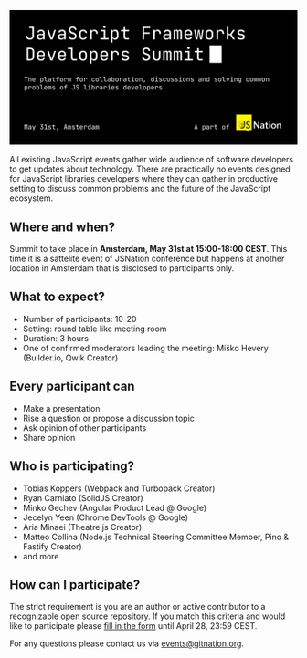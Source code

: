 ![JavaScript Frameworks Developers Summit](./header.gif?raw=true)

All existing JavaScript events gather wide audience of software developers to get updates about technology. There are practically no events designed for JavaScript libraries developers where they can gather in productive setting to discuss common problems and the future of the JavaScript ecosystem.

## Where and when?

Summit to take place in **Amsterdam, May 31st at 15:00-18:00 CEST**. This time it is a sattelite event of JSNation conference but happens at another location in Amsterdam that is disclosed to participants only.

## What to expect?

- Number of participants: 10-20
- Setting: round table like meeting room
- Duration: 3 hours
- One of confirmed moderators leading the meeting: Miško Hevery (Builder.io, Qwik Creator)

## Every participant can
- Make a presentation
- Rise a question or propose a discussion topic
- Ask opinion of other participants
- Share opinion

## Who is participating?

 - Tobias Koppers (Webpack and Turbopack Creator)
 - Ryan Carniato (SolidJS Creator)
 - Minko Gechev (Angular Product Lead @ Google)
 - Jecelyn Yeen (Chrome DevTools @ Google)
 - Aria Minaei (Theatre.js Creator)
 - Matteo Collina (Node.js Technical Steering Committee Member, Pino & Fastify Creator)
 - and more

## How can I participate?

The strict requirement is you are an author or active contributor to a recognizable open source repository. If you match this criteria and would like to participate please [fill in the form](https://forms.gle/iUPzEvDo6McDcUTe8) until April 28, 23:59 CEST. 

For any questions please contact us via events@gitnation.org.
